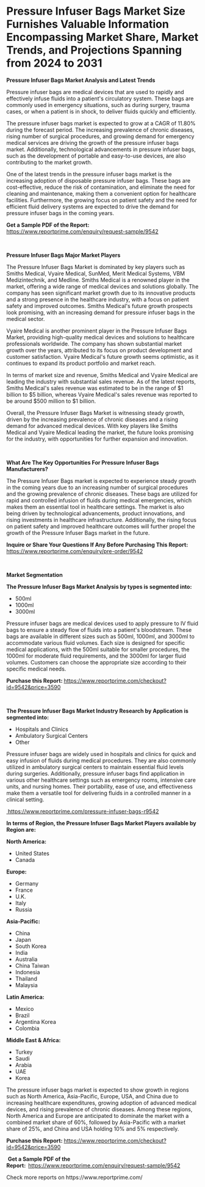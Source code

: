 <p><h1>Pressure Infuser Bags Market Size Furnishes Valuable Information Encompassing Market Share, Market Trends, and Projections Spanning from 2024 to 2031</h1></p><p><strong>Pressure Infuser Bags Market Analysis and Latest Trends</strong></p>
<p><p>Pressure infuser bags are medical devices that are used to rapidly and effectively infuse fluids into a patient's circulatory system. These bags are commonly used in emergency situations, such as during surgery, trauma cases, or when a patient is in shock, to deliver fluids quickly and efficiently.</p><p>The pressure infuser bags market is expected to grow at a CAGR of 11.80% during the forecast period. The increasing prevalence of chronic diseases, rising number of surgical procedures, and growing demand for emergency medical services are driving the growth of the pressure infuser bags market. Additionally, technological advancements in pressure infuser bags, such as the development of portable and easy-to-use devices, are also contributing to the market growth.</p><p>One of the latest trends in the pressure infuser bags market is the increasing adoption of disposable pressure infuser bags. These bags are cost-effective, reduce the risk of contamination, and eliminate the need for cleaning and maintenance, making them a convenient option for healthcare facilities. Furthermore, the growing focus on patient safety and the need for efficient fluid delivery systems are expected to drive the demand for pressure infuser bags in the coming years.</p></p>
<p><strong>Get a Sample PDF of the Report:&nbsp;</strong> <a href="https://www.reportprime.com/enquiry/request-sample/9542">https://www.reportprime.com/enquiry/request-sample/9542</a></p>
<p>&nbsp;</p>
<p><strong>Pressure Infuser Bags Major Market Players</strong></p>
<p><p>The Pressure Infuser Bags Market is dominated by key players such as Smiths Medical, Vyaire Medical, SunMed, Merit Medical Systems, VBM Medizintechnik, and Medline. Smiths Medical is a renowned player in the market, offering a wide range of medical devices and solutions globally. The company has seen significant market growth due to its innovative products and a strong presence in the healthcare industry, with a focus on patient safety and improved outcomes. Smiths Medical's future growth prospects look promising, with an increasing demand for pressure infuser bags in the medical sector.</p><p>Vyaire Medical is another prominent player in the Pressure Infuser Bags Market, providing high-quality medical devices and solutions to healthcare professionals worldwide. The company has shown substantial market growth over the years, attributed to its focus on product development and customer satisfaction. Vyaire Medical's future growth seems optimistic, as it continues to expand its product portfolio and market reach.</p><p>In terms of market size and revenue, Smiths Medical and Vyaire Medical are leading the industry with substantial sales revenue. As of the latest reports, Smiths Medical's sales revenue was estimated to be in the range of $1 billion to $5 billion, whereas Vyaire Medical's sales revenue was reported to be around $500 million to $1 billion.</p><p>Overall, the Pressure Infuser Bags Market is witnessing steady growth, driven by the increasing prevalence of chronic diseases and a rising demand for advanced medical devices. With key players like Smiths Medical and Vyaire Medical leading the market, the future looks promising for the industry, with opportunities for further expansion and innovation.</p></p>
<p>&nbsp;</p>
<p><strong>What Are The Key Opportunities For Pressure Infuser Bags Manufacturers?</strong></p>
<p><p>The Pressure Infuser Bags market is expected to experience steady growth in the coming years due to an increasing number of surgical procedures and the growing prevalence of chronic diseases. These bags are utilized for rapid and controlled infusion of fluids during medical emergencies, which makes them an essential tool in healthcare settings. The market is also being driven by technological advancements, product innovations, and rising investments in healthcare infrastructure. Additionally, the rising focus on patient safety and improved healthcare outcomes will further propel the growth of the Pressure Infuser Bags market in the future.</p></p>
<p><strong>Inquire or Share Your Questions If Any Before Purchasing This Report:</strong> <a href="https://www.reportprime.com/enquiry/pre-order/9542">https://www.reportprime.com/enquiry/pre-order/9542</a></p>
<p>&nbsp;</p>
<p><strong>Market Segmentation</strong></p>
<p><strong>The Pressure Infuser Bags Market Analysis by types is segmented into:</strong></p>
<p><ul><li>500ml</li><li>1000ml</li><li>3000ml</li></ul></p>
<p><p>Pressure infuser bags are medical devices used to apply pressure to IV fluid bags to ensure a steady flow of fluids into a patient's bloodstream. These bags are available in different sizes such as 500ml, 1000ml, and 3000ml to accommodate various fluid volumes. Each size is designed for specific medical applications, with the 500ml suitable for smaller procedures, the 1000ml for moderate fluid requirements, and the 3000ml for larger fluid volumes. Customers can choose the appropriate size according to their specific medical needs.</p></p>
<p><strong>Purchase this Report:&nbsp;</strong><a href="https://www.reportprime.com/checkout?id=9542&price=3590">https://www.reportprime.com/checkout?id=9542&price=3590</a></p>
<p>&nbsp;</p>
<p><strong>The Pressure Infuser Bags Market Industry Research by Application is segmented into:</strong></p>
<p><ul><li>Hospitals and Clinics</li><li>Ambulatory Surgical Centers</li><li>Other</li></ul></p>
<p><p>Pressure infuser bags are widely used in hospitals and clinics for quick and easy infusion of fluids during medical procedures. They are also commonly utilized in ambulatory surgical centers to maintain essential fluid levels during surgeries. Additionally, pressure infuser bags find application in various other healthcare settings such as emergency rooms, intensive care units, and nursing homes. Their portability, ease of use, and effectiveness make them a versatile tool for delivering fluids in a controlled manner in a clinical setting.</p></p>
<p><a href="https://www.reportprime.com/pressure-infuser-bags-r9542">&nbsp;https://www.reportprime.com/pressure-infuser-bags-r9542</a></p>
<p><strong>In terms of Region, the Pressure Infuser Bags Market Players available by Region are:</strong></p>
<p>
    <p> <strong> North America: </strong>
        <ul>
            <li>United States</li>
            <li>Canada</li>
        </ul>
        </p> 
    <p> <strong> Europe: </strong>
        <ul>
            <li>Germany</li>
            <li>France</li>
            <li>U.K.</li>
            <li>Italy</li>
            <li>Russia</li>
        </ul>
        </p> 
    <p> <strong> Asia-Pacific: </strong>
        <ul>
            <li>China</li>
            <li>Japan</li>
            <li>South Korea</li>
            <li>India</li>
            <li>Australia</li>
            <li>China Taiwan</li>
            <li>Indonesia</li>
            <li>Thailand</li>
            <li>Malaysia</li>
        </ul>
        </p> 
    <p> <strong> Latin America: </strong>
        <ul>
            <li>Mexico</li>
            <li>Brazil</li>
            <li>Argentina Korea</li>
            <li>Colombia</li>
        </ul>
        </p> 
    <p> <strong> Middle East & Africa: </strong>
        <ul>
            <li>Turkey</li>
            <li>Saudi</li>
            <li>Arabia</li>
            <li>UAE</li>
            <li>Korea</li>
        </ul>
    </p>
    </p>
<p><p>The pressure infuser bags market is expected to show growth in regions such as North America, Asia-Pacific, Europe, USA, and China due to increasing healthcare expenditures, growing adoption of advanced medical devices, and rising prevalence of chronic diseases. Among these regions, North America and Europe are anticipated to dominate the market with a combined market share of 60%, followed by Asia-Pacific with a market share of 25%, and China and USA holding 10% and 5% respectively.</p></p>
<p><strong>Purchase this Report: </strong><a href="https://www.reportprime.com/checkout?id=9542&price=3590">https://www.reportprime.com/checkout?id=9542&price=3590</a></p>
<p>&nbsp;<strong>Get a Sample PDF of the Report:&nbsp;&nbsp;</strong><a href="https://www.reportprime.com/enquiry/request-sample/9542">https://www.reportprime.com/enquiry/request-sample/9542</a></p>
<p><strong></strong></p>
<p>Check more reports on https://www.reportprime.com/</p>